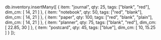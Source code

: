 db.inventory.insertMany([
{ item: "journal", qty: 25, tags: ["blank", "red"], dim_cm: [ 14, 21 ] },
{ item: "notebook", qty: 50, tags: ["red", "blank"], dim_cm: [ 14, 21 ] },
{ item: "paper", qty: 100, tags: ["red", "blank", "plain"], dim_cm: [ 14, 21 ] },
{ item: "planner", qty: 75, tags: ["blank", "red"], dim_cm: [ 22.85, 30 ] },
{ item: "postcard", qty: 45, tags: ["blue"], dim_cm: [ 10, 15.25 ] }
]);
